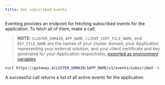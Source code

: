 ```yaml
---
title: Get subscribed events
---
```


Eventing provides an endpoint for fetching subscribed events for the application. To fetch all of them, make a call:

> **NOTE:** `CLUSTER_DOMAIN`, `APP_NAME`, `CLIENT_CERT_FILE_NAME`, and `KEY_FILE_NAME` are the names of your cluster domain, your Application representing your external solution, and your client certificate and key generated for your Application respectively, [exported as environment variables](ac-02-get-client-certificate.md#generate-a-csr-and-send-it-to-kyma).

```bash
curl https://gateway.$CLUSTER_DOMAIN/$APP_NAME/v1/events/subscribed -k --cert $CLIENT_CERT_FILE_NAME.crt --key $KEY_FILE_NAME.key
```

A successful call returns a list of all active events for the application.
